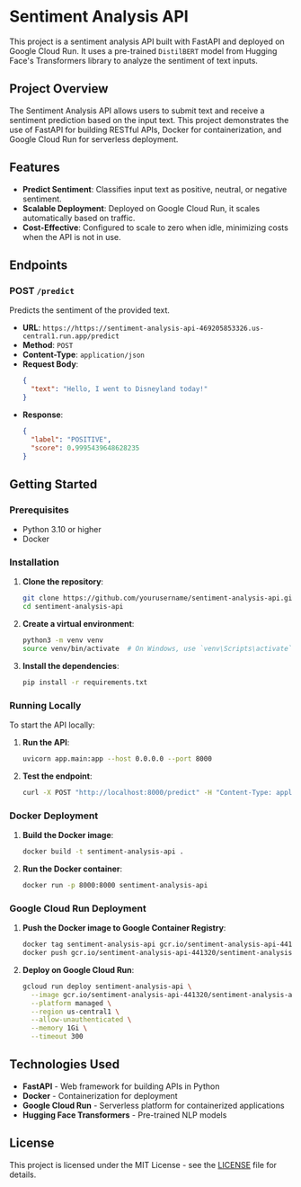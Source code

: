 # Sentiment Analysis API

This project is a sentiment analysis API built with FastAPI and deployed on Google Cloud Run. It uses a pre-trained `DistilBERT` model from Hugging Face's Transformers library to analyze the sentiment of text inputs.

## Project Overview

The Sentiment Analysis API allows users to submit text and receive a sentiment prediction based on the input text. This project demonstrates the use of FastAPI for building RESTful APIs, Docker for containerization, and Google Cloud Run for serverless deployment.

## Features

- **Predict Sentiment**: Classifies input text as positive, neutral, or negative sentiment.
- **Scalable Deployment**: Deployed on Google Cloud Run, it scales automatically based on traffic.
- **Cost-Effective**: Configured to scale to zero when idle, minimizing costs when the API is not in use.

## Endpoints

### POST `/predict`

Predicts the sentiment of the provided text.

- **URL**: `https://https://sentiment-analysis-api-469205853326.us-central1.run.app/predict`
- **Method**: `POST`
- **Content-Type**: `application/json`
- **Request Body**:
  ```json
  {
    "text": "Hello, I went to Disneyland today!"
  }
  ```
- **Response**:
  ```json
  {
    "label": "POSITIVE",
    "score": 0.9995439648628235
  }
  ```

## Getting Started

### Prerequisites

- Python 3.10 or higher
- Docker

### Installation

1. **Clone the repository**:

   ```bash
   git clone https://github.com/yourusername/sentiment-analysis-api.git
   cd sentiment-analysis-api
   ```

2. **Create a virtual environment**:

   ```bash
   python3 -m venv venv
   source venv/bin/activate  # On Windows, use `venv\Scripts\activate`
   ```

3. **Install the dependencies**:
   ```bash
   pip install -r requirements.txt
   ```

### Running Locally

To start the API locally:

1. **Run the API**:

   ```bash
   uvicorn app.main:app --host 0.0.0.0 --port 8000
   ```

2. **Test the endpoint**:
   ```bash
   curl -X POST "http://localhost:8000/predict" -H "Content-Type: application/json" -d "{\"text\": \"Hello, I went to Disneyland today!\"}"
   ```

### Docker Deployment

1. **Build the Docker image**:

   ```bash
   docker build -t sentiment-analysis-api .
   ```

2. **Run the Docker container**:
   ```bash
   docker run -p 8000:8000 sentiment-analysis-api
   ```

### Google Cloud Run Deployment

1. **Push the Docker image to Google Container Registry**:

   ```bash
   docker tag sentiment-analysis-api gcr.io/sentiment-analysis-api-441320/sentiment-analysis-api
   docker push gcr.io/sentiment-analysis-api-441320/sentiment-analysis-api
   ```

2. **Deploy on Google Cloud Run**:
   ```bash
   gcloud run deploy sentiment-analysis-api \
     --image gcr.io/sentiment-analysis-api-441320/sentiment-analysis-api \
     --platform managed \
     --region us-central1 \
     --allow-unauthenticated \
     --memory 1Gi \
     --timeout 300
   ```

## Technologies Used

- **FastAPI** - Web framework for building APIs in Python
- **Docker** - Containerization for deployment
- **Google Cloud Run** - Serverless platform for containerized applications
- **Hugging Face Transformers** - Pre-trained NLP models

## License

This project is licensed under the MIT License - see the [LICENSE](LICENSE) file for details.

